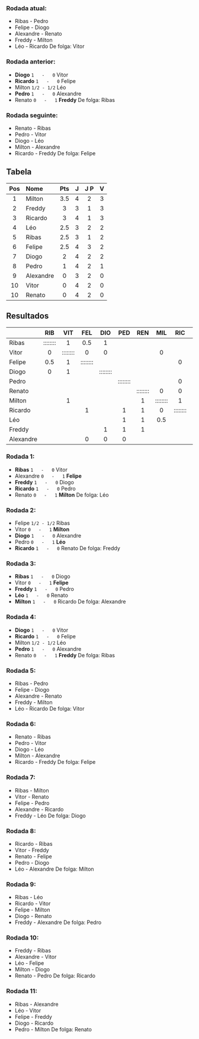 ### Rodada atual:
* Ribas     -     Pedro
* Felipe     -     Diogo
* Alexandre     -     Renato
* Freddy     -     Milton
* Léo     -     Ricardo
De folga: Vitor

### Rodada anterior:
* **Diogo**  `1   -   0`  Vitor
* **Ricardo**  `1   -   0`  Felipe
* Milton `1/2 - 1/2` Léo
* **Pedro**  `1   -   0`  Alexandre
* Renato `0   -   1` **Freddy**
De folga: Ribas

### Rodada seguinte:
* Renato     -     Ribas
* Pedro     -     Vitor
* Diogo     -     Léo
* Milton     -     Alexandre
* Ricardo     -     Freddy
De folga: Felipe

## Tabela

| Pos | Nome | Pts | J | J P | V |
| :---: | :--- | :---: | :---: | :---: | :---: |
| 1 | Milton | 3.5 | 4 | 2 | 3 |
| 2 | Freddy | 3 | 3 | 1 | 3 |
| 3 | Ricardo | 3 | 4 | 1 | 3 |
| 4 | Léo | 2.5 | 3 | 2 | 2 |
| 5 | Ribas | 2.5 | 3 | 1 | 2 |
| 6 | Felipe | 2.5 | 4 | 3 | 2 |
| 7 | Diogo | 2 | 4 | 2 | 2 |
| 8 | Pedro | 1 | 4 | 2 | 1 |
| 9 | Alexandre | 0 | 3 | 2 | 0 |
| 10 | Vitor | 0 | 4 | 2 | 0 |
| 10 | Renato | 0 | 4 | 2 | 0 |

## Resultados

| | RIB | VIT | FEL | DIO | PED | REN | MIL | RIC | LEO | FRE | ALE | Pts |
| :--- | :---: | :---: | :---: | :---: | :---: | :---: | :---: | :---: | :---: | :---: | :---: | :---: |
| Ribas | :::::::: | 1 | 0.5 | 1 |  |  |  |  |  |  |  | 2.5 |
| Vitor | 0 | :::::::: | 0 | 0 |  |  | 0 |  |  |  |  | 0 |
| Felipe | 0.5 | 1 | :::::::: |  |  |  |  | 0 |  |  | 1 | 2.5 |
| Diogo | 0 | 1 |  | :::::::: |  |  |  |  |  | 0 | 1 | 2 |
| Pedro |  |  |  |  | :::::::: |  |  | 0 | 0 | 0 | 1 | 1 |
| Renato |  |  |  |  |  | :::::::: | 0 | 0 | 0 | 0 |  | 0 |
| Milton |  | 1 |  |  |  | 1 | :::::::: | 1 | 0.5 |  |  | 3.5 |
| Ricardo |  |  | 1 |  | 1 | 1 | 0 | :::::::: |  |  |  | 3 |
| Léo |  |  |  |  | 1 | 1 | 0.5 |  | :::::::: |  |  | 2.5 |
| Freddy |  |  |  | 1 | 1 | 1 |  |  |  | :::::::: |  | 3 |
| Alexandre |  |  | 0 | 0 | 0 |  |  |  |  |  | :::::::: | 0 |

### Rodada 1:
* **Ribas**  `1   -   0`  Vitor
* Alexandre `0   -   1` **Felipe**
* **Freddy**  `1   -   0`  Diogo
* **Ricardo**  `1   -   0`  Pedro
* Renato `0   -   1` **Milton**
De folga: Léo

### Rodada 2:
* Felipe `1/2 - 1/2` Ribas
* Vitor `0   -   1` **Milton**
* **Diogo**  `1   -   0`  Alexandre
* Pedro `0   -   1` **Léo**
* **Ricardo**  `1   -   0`  Renato
De folga: Freddy

### Rodada 3:
* **Ribas**  `1   -   0`  Diogo
* Vitor `0   -   1` **Felipe**
* **Freddy**  `1   -   0`  Pedro
* **Léo**  `1   -   0`  Renato
* **Milton**  `1   -   0`  Ricardo
De folga: Alexandre

### Rodada 4:
* **Diogo**  `1   -   0`  Vitor
* **Ricardo**  `1   -   0`  Felipe
* Milton `1/2 - 1/2` Léo
* **Pedro**  `1   -   0`  Alexandre
* Renato `0   -   1` **Freddy**
De folga: Ribas

### Rodada 5:
* Ribas     -     Pedro
* Felipe     -     Diogo
* Alexandre     -     Renato
* Freddy     -     Milton
* Léo     -     Ricardo
De folga: Vitor

### Rodada 6:
* Renato     -     Ribas
* Pedro     -     Vitor
* Diogo     -     Léo
* Milton     -     Alexandre
* Ricardo     -     Freddy
De folga: Felipe

### Rodada 7:
* Ribas     -     Milton
* Vitor     -     Renato
* Felipe     -     Pedro
* Alexandre     -     Ricardo
* Freddy     -     Léo
De folga: Diogo

### Rodada 8:
* Ricardo     -     Ribas
* Vitor     -     Freddy
* Renato     -     Felipe
* Pedro     -     Diogo
* Léo     -     Alexandre
De folga: Milton

### Rodada 9:
* Ribas     -     Léo
* Ricardo     -     Vitor
* Felipe     -     Milton
* Diogo     -     Renato
* Freddy     -     Alexandre
De folga: Pedro

### Rodada 10:
* Freddy     -     Ribas
* Alexandre     -     Vitor
* Léo     -     Felipe
* Milton     -     Diogo
* Renato     -     Pedro
De folga: Ricardo

### Rodada 11:
* Ribas     -     Alexandre
* Léo     -     Vitor
* Felipe     -     Freddy
* Diogo     -     Ricardo
* Pedro     -     Milton
De folga: Renato

